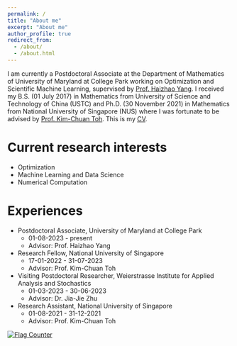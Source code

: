 ```yaml
---
permalink: /
title: "About me"
excerpt: "About me"
author_profile: true
redirect_from: 
  - /about/
  - /about.html
---
```


I am currently a Postdoctoral Associate at the Department of Mathematics of University of Maryland at College Park working on Optimization and Scientific Machine Learning, supervised by [Prof. Haizhao Yang](https://haizhaoyang.github.io/). I received my B.S. (01 July 2017) in Mathematics from University of Science and Technology of China (USTC) and Ph.D. (30 November 2021) in Mathematics from National University of Singapore (NUS) where I was fortunate to be advised by [Prof. Kim-Chuan Toh](https://blog.nus.edu.sg/mattohkc/). This is my [CV](/files/CV2023Oct.pdf).

Current research interests
======
- Optimization
- Machine Learning and Data Science
- Numerical Computation

Experiences
======
- Postdoctoral Associate, University of Maryland at College Park
  - 01-08-2023 - present
  - Advisor: Prof. Haizhao Yang 
- Research Fellow, National University of Singapore
  - 17-01-2022 - 31-07-2023
  - Advisor: Prof. Kim-Chuan Toh
- Visiting Postdoctoral Researcher, Weierstrasse Institute for Applied Analysis and Stochastics
  - 01-03-2023 - 30-06-2023
  - Advisor: Dr. Jia-Jie Zhu
- Research Assistant, National University of Singapore
  - 01-08-2021 - 31-12-2021
  - Advisor: Prof. Kim-Chuan Toh

<a href="https://info.flagcounter.com/3SGt"><img src="https://s11.flagcounter.com/count2/3SGt/bg_FFFFFF/txt_000000/border_CCCCCC/columns_2/maxflags_10/viewers_0/labels_0/pageviews_0/flags_0/percent_0/" alt="Flag Counter" border="0"></a>